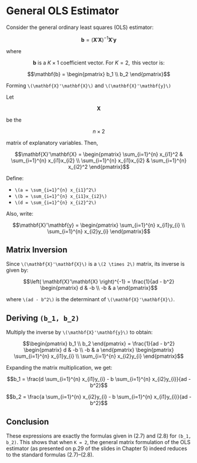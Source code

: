 # General OLS Estimator

Consider the general ordinary least squares (OLS) estimator:

```math
\mathbf{b} = \left( \mathbf{X}'\mathbf{X} \right)^{-1} \mathbf{X}'\mathbf{y}
```

where 

```math
\mathbf{b} \text{ is a } K \times 1 \text{ coefficient vector. For } K = 2, \text{ this vector is:}
```

```math
\mathbf{b} =
\begin{pmatrix}
b_1 \\
b_2
\end{pmatrix}
```

Forming `\(\mathbf{X}'\mathbf{X}\)` and `\(\mathbf{X}'\mathbf{y}\)`

Let 

```math
\mathbf{X}
```

be the 

```math
n \times 2
```

matrix of explanatory variables. Then,

```math
\mathbf{X}'\mathbf{X} =
\begin{pmatrix}
\sum_{i=1}^{n} x_{i1}^2 & \sum_{i=1}^{n} x_{i1}x_{i2} \\
\sum_{i=1}^{n} x_{i1}x_{i2} & \sum_{i=1}^{n} x_{i2}^2
\end{pmatrix}
```

Define:

- `\(a = \sum_{i=1}^{n} x_{i1}^2\)`
- `\(b = \sum_{i=1}^{n} x_{i1}x_{i2}\)`
- `\(d = \sum_{i=1}^{n} x_{i2}^2\)`

Also, write:

```math
\mathbf{X}'\mathbf{y} =
\begin{pmatrix}
\sum_{i=1}^{n} x_{i1}y_{i} \\
\sum_{i=1}^{n} x_{i2}y_{i}
\end{pmatrix}
```

## Matrix Inversion

Since `\(\mathbf{X}'\mathbf{X}\)` is a `\(2 \times 2\)` matrix, its inverse is given by:

```math
\left( \mathbf{X}'\mathbf{X} \right)^{-1} = \frac{1}{ad - b^2}
\begin{pmatrix}
d & -b \\
-b & a
\end{pmatrix}
```

where `\(ad - b^2\)` is the determinant of `\(\mathbf{X}'\mathbf{X}\)`.

## Deriving `(b_1, b_2)`

Multiply the inverse by `\(\mathbf{X}'\mathbf{y}\)` to obtain:

```math
\begin{pmatrix}
b_1 \\
b_2
\end{pmatrix}
=
\frac{1}{ad - b^2}
\begin{pmatrix}
d & -b \\
-b & a
\end{pmatrix}
\begin{pmatrix}
\sum_{i=1}^{n} x_{i1}y_{i} \\
\sum_{i=1}^{n} x_{i2}y_{i}
\end{pmatrix}
```

Expanding the matrix multiplication, we get:

```math
b_1 = \frac{d \sum_{i=1}^{n} x_{i1}y_{i} - b \sum_{i=1}^{n} x_{i2}y_{i}}{ad - b^2}
```

```math
b_2 = \frac{a \sum_{i=1}^{n} x_{i2}y_{i} - b \sum_{i=1}^{n} x_{i1}y_{i}}{ad - b^2}
```

## Conclusion

These expressions are exactly the formulas given in (2.7) and (2.8) for `(b_1, b_2)`. This shows that when `K = 2`, the general matrix formulation of the OLS estimator (as presented on p.29 of the slides in Chapter 5) indeed reduces to the standard formulas (2.7)–(2.8).
